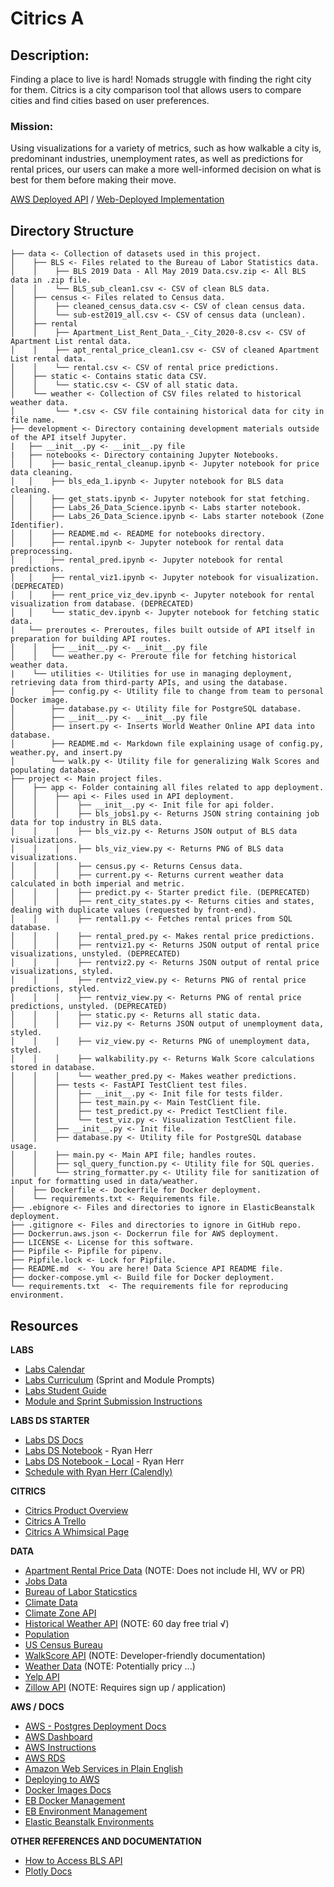 # Citrics A

## Description:
Finding a place to live is hard! Nomads struggle with finding the right city for them. Citrics is a city comparison tool that allows users to compare cities and find cities based on user preferences.

### **Mission:**
Using visualizations for a variety of metrics, such as how walkable a city is, predominant industries, unemployment rates, as well as predictions for rental prices, our users can make a more well-informed decision on what is best for them before making their move.

[AWS Deployed API](https://ds.citrics.dev/) / [Web-Deployed Implementation](https://a.citrics.dev/)

## Directory Structure
```
├── data <- Collection of datasets used in this project.
│    ├── BLS <- Files related to the Bureau of Labor Statistics data.
│    │    ├── BLS 2019 Data - All May 2019 Data.csv.zip <- All BLS data in .zip file.
│    │    └── BLS_sub_clean1.csv <- CSV of clean BLS data.
│    ├── census <- Files related to Census data.
│    │    ├── cleaned_census_data.csv <- CSV of clean census data.
│    │    └── sub-est2019_all.csv <- CSV of census data (unclean).
│    ├── rental
│    │    ├── Apartment_List_Rent_Data_-_City_2020-8.csv <- CSV of Apartment List rental data.
│    │    ├── apt_rental_price_clean1.csv <- CSV of cleaned Apartment List rental data.
│    │    └── rental.csv <- CSV of rental price predictions.
│    ├── static <- Contains static data CSV.
│    │    └── static.csv <- CSV of all static data.
│    └── weather <- Collection of CSV files related to historical weather data.
│         └── *.csv <- CSV file containing historical data for city in file name.
├── development <- Directory containing development materials outside of the API itself Jupyter.
|   ├── __init__.py <- __init__.py file
|   ├── notebooks <- Directory containing Jupyter Notebooks.
│   │    ├── basic_rental_cleanup.ipynb <- Jupyter notebook for price data cleaning.
│   │    ├── bls_eda_1.ipynb <- Jupyter notebook for BLS data cleaning.
│   │    ├── get_stats.ipynb <- Jupyter notebook for stat fetching.
│   │    ├── Labs_26_Data_Science.ipynb <- Labs starter notebook.
│   │    ├── Labs_26_Data_Science.ipynb <- Labs starter notebook (Zone Identifier).
│   │    ├── README.md <- README for notebooks directory.
│   │    ├── rental.ipynb <- Jupyter notebook for rental data preprocessing.
│   │    ├── rental_pred.ipynb <- Jupyter notebook for rental predictions.
│   │    ├── rental_viz1.ipynb <- Jupyter notebook for visualization. (DEPRECATED)
│   │    ├── rent_price_viz_dev.ipynb <- Jupyter notebook for rental visualization from database. (DEPRECATED)
│   │    └── static_dev.ipynb <- Jupyter notebook for fetching static data.
|   └── preroutes <- Preroutes, files built outside of API itself in preparation for building API routes.
│    │   ├── __init__.py <- __init__.py file
│    │   └── weather.py <- Preroute file for fetching historical weather data.
|    └── utilities <- Utilities for use in managing deployment, retrieving data from third-party APIs, and using the database. 
│        ├── config.py <- Utility file to change from team to personal Docker image.
│        ├── database.py <- Utility file for PostgreSQL database.
│        ├── __init__.py <- __init__.py file
│        ├── insert.py <- Inserts World Weather Online API data into database.
│        ├── README.md <- Markdown file explaining usage of config.py, weather.py, and insert.py
│        └── walk.py <- Utility file for generalizing Walk Scores and populating database.       
├── project <- Main project files.
│    ├── app <- Folder containing all files related to app deployment.
│    │    ├── api <- Files used in API deployment.
│    │    │    ├── __init__.py <- Init file for api folder.
│    │    │    ├── bls_jobs1.py <- Returns JSON string containing job data for top industry in BLS data.
│    │    │    ├── bls_viz.py <- Returns JSON output of BLS data visualizations.
│    │    │    ├── bls_viz_view.py <- Returns PNG of BLS data visualizations.
│    │    │    ├── census.py <- Returns Census data.
│    │    │    ├── current.py <- Returns current weather data calculated in both imperial and metric.
│    │    │    ├── predict.py <- Starter predict file. (DEPRECATED)
│    │    │    ├── rent_city_states.py <- Returns cities and states, dealing with duplicate values (requested by front-end).
│    │    │    ├── rental1.py <- Fetches rental prices from SQL database.
│    │    │    ├── rental_pred.py <- Makes rental price predictions.
│    │    │    ├── rentviz1.py <- Returns JSON output of rental price visualizations, unstyled. (DEPRECATED)
│    │    │    ├── rentviz2.py <- Returns JSON output of rental price visualizations, styled.
│    │    │    ├── rentviz2_view.py <- Returns PNG of rental price predictions, styled.
│    │    │    ├── rentviz_view.py <- Returns PNG of rental price predictions, unstyled. (DEPRECATED)
│    │    │    ├── static.py <- Returns all static data.
│    │    │    ├── viz.py <- Returns JSON output of unemployment data, styled.
│    │    │    ├── viz_view.py <- Returns PNG of unemployment data, styled.
│    │    │    ├── walkability.py <- Returns Walk Score calculations stored in database.
│    │    │    └── weather_pred.py <- Makes weather predictions.
│    │    ├── tests <- FastAPI TestClient test files.
│    │    │    ├── __init__.py <- Init file for tests filder.
│    │    │    ├── test_main.py <- Main TestClient file.
│    │    │    ├── test_predict.py <- Predict TestClient file.
│    │    │    └── test_viz.py <- Visualization TestClient file.
│    │    ├── __init__.py <- Init file.
│    │    ├── database.py <- Utility file for PostgreSQL database usage.
│    │    ├── main.py <- Main API file; handles routes.
│    │    ├── sql_query_function.py <- Utility file for SQL queries.
│    │    └── string_formatter.py <- Utility file for sanitization of input for formatting used in data/weather.
│    ├── Dockerfile <- Dockerfile for Docker deployment.
│    └── requirements.txt <- Requirements file.
├── .ebignore <- Files and directories to ignore in ElasticBeanstalk deployment.
├── .gitignore <- Files and directories to ignore in GitHub repo.
├── Dockerrun.aws.json <- Dockerrun file for AWS deployment.
├── LICENSE <- License for this software.
├── Pipfile <- Pipfile for pipenv.
├── Pipfile.lock <- Lock for Pipfile.
├── README.md  <- You are here! Data Science API README file.
├── docker-compose.yml <- Build file for Docker deployment.
└── requirements.txt  <- The requirements file for reproducing environment.
```

## **Resources**

**LABS**
- [Labs Calendar](https://calendar.google.com/calendar/u/0/r?cid=Y19hMG5ydDdsNWhpbm52OHM4bHVwMmJpN2tjc0Bncm91cC5jYWxlbmRhci5nb29nbGUuY29t)
- [Labs Curriculum](https://github.com/LambdaSchool/labs-curriculum/tree/master/Labs%20Curriculum) (Sprint and Module Prompts)
- [Labs Student Guide](https://www.notion.so/Labs-26-Student-Guide-95d845339f8041de85252f743f0d709d)
- [Module and Sprint Submission Instructions](https://www.notion.so/Module-and-Sprint-Entry-Submission-Logistics-a6003eb8288b4fd1af0fb40a1a42d278)

**LABS DS STARTER**
- [Labs DS Docs](https://docs.labs.lambdaschool.com/data-science/)
- [Labs DS Notebook](https://colab.research.google.com/drive/1MbF-L6mKy_JA9L6wxBCb5_Vch3PX3RRL?usp=sharing) - Ryan Herr
- [Labs DS Notebook - Local](development/notebooks/Labs_26_Data_Science.ipynb) - Ryan Herr
- [Schedule with Ryan Herr (Calendly)](https://calendly.com/ryan-herr)

**CITRICS**
- [Citrics Product Overview](https://www.notion.so/Labs-26-Product-Overview-a81834be6b7d4fefb3c1291bb17e2c23)
- [Citrics A Trello](https://trello.com/b/dEeOumaD/citrics-team-a)
- [Citrics A Whimsical Page](https://whimsical.com/LwTzXGSfiS3YegDRoEVgXY)

**DATA**
- [Apartment Rental Price Data](https://www.apartmentlist.com/research/category/data-rent-estimates) (NOTE: Does not include HI, WV or PR)
- [Jobs Data](https://datausa.io/cart)
- [Bureau of Labor Staticstics](https://www.bls.gov/oes/tables.htm)
- [Climate Data](https://www.ncei.noaa.gov/metadata/geoportal/rest/metadata/item/gov.noaa.ncdc:C00821/html)
- [Climate Zone API](http://climateapi.scottpinkelman.com/)
- [Historical Weather API](https://www.worldweatheronline.com/developer/api/historical-weather-api.aspx) (NOTE: 60 day free trial √)
- [Population](https://public.opendatasoft.com/explore/dataset/worldcitiespop/api/?disjunctive.country)
- [US Census Bureau](https://www.census.gov/data/tables/time-series/demo/popest/2010s-total-cities-and-towns.html)
- [WalkScore API](https://www.walkscore.com/professional/api.php) (NOTE: Developer-friendly documentation)
- [Weather Data](https://openweathermap.org/api) (NOTE: Potentially pricy ...)
- [Yelp API](https://www.yelp.com/developers)
- [Zillow API](https://www.zillow.com/howto/api/APIOverview.htm) (NOTE: Requires sign up / application)

**AWS / DOCS**
- [AWS - Postgres Deployment Docs](https://docs.aws.amazon.com/AmazonRDS/latest/UserGuide/CHAP_GettingStarted.CreatingConnecting.PostgreSQL.html)
- [AWS Dashboard](https://console.aws.amazon.com/route53/v2/home#Dashboard)
- [AWS Instructions](https://docs.labs.lambdaschool.com/guides/aws/elastic-beanstalk/elastic-beanstalk-dns)
- [AWS RDS](https://console.aws.amazon.com/rds/home?region=us-east-1#)
- [Amazon Web Services in Plain English](https://expeditedsecurity.com/aws-in-plain-english/)
- [Deploying to AWS](https://docs.labs.lambdaschool.com/data-science/#deploy-to-aws)
- [Docker Images Docs](https://docs.docker.com/engine/reference/commandline/images/)
- [EB Docker Management](https://docs.aws.amazon.com/elasticbeanstalk/latest/dg/create_deploy_docker.container.console.html)
- [EB Environment Management](https://docs.aws.amazon.com/elasticbeanstalk/latest/dg/environments-cfg-softwaresettings.html)
- [Elastic Beanstalk Environments](https://console.aws.amazon.com/elasticbeanstalk/home?region=us-east-1#/environments)


**OTHER REFERENCES AND DOCUMENTATION**
- [How to Access BLS API](http://danstrong.tech/blog/BLS-API/)
- [Plotly Docs](https://plotly.com/python/)